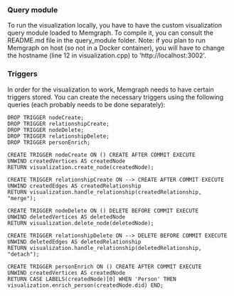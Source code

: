 ### Query module

To run the visualization locally, you have to have the custom visualization query module loaded to Memgraph. To compile it, you can consult the README.md file in the query_module folder. 
Note: if you plan to run Memgraph on host (so not in a Docker container), you will have to change the hostname (line 12 in visualization.cpp) to 'http://localhost:3002'.

### Triggers

In order for the visualization to work, Memgraph needs to have certain triggers stored. You can create the necessary triggers using the following queries (each probably needs to be done separately):

```
DROP TRIGGER nodeCreate;
DROP TRIGGER relationshipCreate;
DROP TRIGGER nodeDelete;
DROP TRIGGER relationshipDelete;
DROP TRIGGER personEnrich;

CREATE TRIGGER nodeCreate ON () CREATE AFTER COMMIT EXECUTE
UNWIND createdVertices AS createdNode
RETURN visualization.create_node(createdNode);

CREATE TRIGGER relationshipCreate ON --> CREATE AFTER COMMIT EXECUTE
UNWIND createdEdges AS createdRelationship
RETURN visualization.handle_relationship(createdRelationship, "merge");

CREATE TRIGGER nodeDelete ON () DELETE BEFORE COMMIT EXECUTE
UNWIND deletedVertices AS deletedNode
RETURN visualization.delete_node(deletedNode);

CREATE TRIGGER relationshipDelete ON --> DELETE BEFORE COMMIT EXECUTE
UNWIND deletedEdges AS deletedRelationship
RETURN visualization.handle_relationship(deletedRelationship, "detach");

CREATE TRIGGER personEnrich ON () CREATE AFTER COMMIT EXECUTE
UNWIND createdVertices AS createdNode
RETURN CASE LABELS(createdNode)[0] WHEN 'Person' THEN visualization.enrich_person(createdNode.did) END;
```